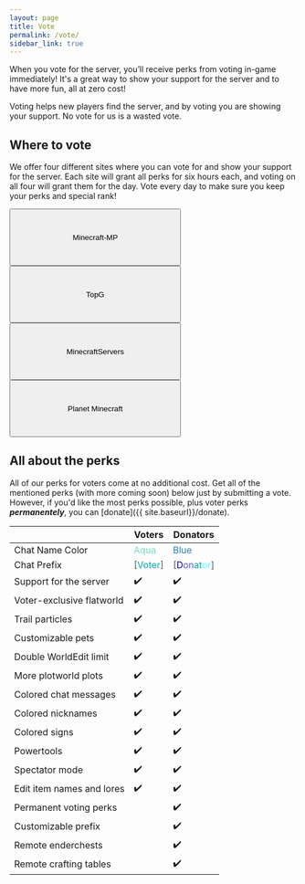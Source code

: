 ```yaml
---
layout: page
title: Vote
permalink: /vote/
sidebar_link: true
---
```


When you vote for the server, you’ll receive perks from voting in-game immediately! It's a great way to show your support for the server and to have more fun, all at zero cost!

Voting helps new players find the server, and by voting you are showing your support. No vote for us is a wasted vote.

## Where to vote
We offer four different sites where you can vote for and show your support for the server. Each site will grant all perks for six hours each, and voting on all four will grant them for the day. Vote every day to make sure you keep your perks and special rank!

<div class="pagination">
    <span class="pagination-item older"><a href="{{ site.baseurl }}/mcmp"><button style="width: 300px; height: 100px;">Minecraft-MP</button></a></span>
    <span class="pagination-item newer"><a href="{{ site.baseurl }}/topg"><button style="width: 300px; height: 100px;">TopG</button></a></span>
</div>

<div class="pagination">
    <span class="pagination-item older"><a href="{{ site.baseurl }}/mcs"><button style="width: 300px; height: 100px;">MinecraftServers</button></a></span>
    <span class="pagination-item newer"><a href="{{ site.baseurl }}/pmc"><button style="width: 300px; height: 100px;">Planet Minecraft</button></a></span>
</div>

## All about the perks
All of our perks for voters come at no additional cost. Get all of the mentioned perks (with more coming soon) below just by submitting a vote. However, if you'd like the most perks possible, plus voter perks ***permanentely***, you can [donate]({{ site.baseurl}}/donate). 

|                           | Voters  | Donators       |
|---------------------------|---------|----------------|
| Chat Name Color           | <span style="color: #76d7c4">Aqua</span>    | <span style="color: #2980b9 ">Blue</span> |
| Chat Prefix               | <span style="color: #515a5a">[</span><span style="color: #00AAAA">Voter</span><span style="color: #515a5a">]</span> | <span style="color: #515a5a">[</span><span style="color: #0000AA">D</span><span style="color: #5555FF">on</span><span style="color: #00AAAA">at</span><span style="color: #55FFFF">or</span><span style="color: #515a5a">]</span>        |
| Support for the server    | ✔️      | ✔️            |
| Voter-exclusive flatworld | ✔️      | ✔️            |
| Trail particles           | ✔️      | ✔️            |
| Customizable pets         | ✔️      | ✔️            |
| Double WorldEdit limit    | ✔️      | ✔️            |
| More plotworld plots      | ✔️      | ✔️            |
| Colored chat messages     | ✔️      | ✔️            |
| Colored nicknames         | ✔️      | ✔️            |
| Colored signs             | ✔️      | ✔️            |
| Powertools                | ✔️      | ✔️            |
| Spectator mode            | ✔️      | ✔️            |
| Edit item names and lores | ✔️      | ✔️            |
| Permanent voting perks    |         | ✔️            |
| Customizable prefix       |         | ✔️            |
| Remote enderchests        |         | ✔️            |
| Remote crafting tables    |         | ✔️            |
